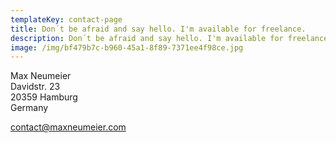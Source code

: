 ```yaml
---
templateKey: contact-page
title: Don´t be afraid and say hello. I'm available for freelance.
description: Don´t be afraid and say hello. I'm available for freelance.
image: /img/bf479b7c-b960-45a1-8f89-7371ee4f98ce.jpg
---
```

Max Neumeier<br /> Davidstr. 23<br /> 20359 Hamburg<br /> Germany

[contact@maxneumeier.com](mailto:contact@maxneumeier.com)<br /> [](tel:+4917642047451)
